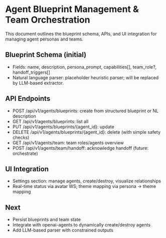 # Agent Blueprint Management & Team Orchestration

This document outlines the blueprint schema, APIs, and UI integration for managing agent personas and teams.

## Blueprint Schema (initial)
- Fields: name, description, persona_prompt, capabilities[], team_role?, handoff_triggers[]
- Natural language parser: placeholder heuristic parser; will be replaced by LLM-based extractor.

## API Endpoints
- POST /api/v1/agents/blueprints: create from structured blueprint or NL description
- GET /api/v1/agents/blueprints: list all
- PUT /api/v1/agents/blueprints/{agent_id}: update
- DELETE /api/v1/agents/blueprints/{agent_id}: delete (with simple safety checks)
- GET /api/v1/agents/team: team roles/agents overview
- POST /api/v1/agents/team/handoff: acknowledge handoff (future: orchestrate)

## UI Integration
- Settings section: manage agents, create/destroy, visualize relationships
- Real-time status via avatar WS; theme mapping via persona -> theme mapping

## Next
- Persist blueprints and team state
- Integrate with openai-agents to dynamically create/destroy agents
- Add LLM-based parser with constrained outputs
